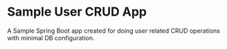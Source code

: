 # Sample User CRUD App

A Sample Spring Boot app created for doing user related CRUD operations with minimal DB configuration.